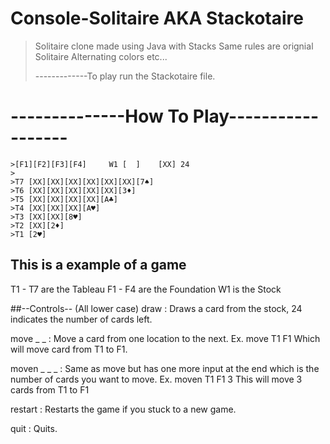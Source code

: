 # Console-Solitaire AKA Stackotaire
> Solitaire clone made using Java with Stacks
> Same rules are orignial Solitaire
> Alternating colors etc...
>
>
> -------------To play run the Stackotaire file.
>
# --------------How To Play------------------
```
>[F1][F2][F3][F4]     W1 [  ]    [XX] 24
>
>T7 [XX][XX][XX][XX][XX][XX][7♠]
>T6 [XX][XX][XX][XX][XX][3♦]
>T5 [XX][XX][XX][XX][A♣]
>T4 [XX][XX][XX][A♥]
>T3 [XX][XX][8♥]
>T2 [XX][2♦]
>T1 [2♥]
```

## This is a example of a game
T1 - T7 are the Tableau
F1 - F4 are the Foundation
W1 is the Stock

##--Controls-- (All lower case)
draw : 
Draws a card from the stock, 24 indicates the number of cards left.

move _ _ : 
Move a card from one location to the next.
Ex. move T1 F1 
Which will move card from T1 to F1.

moven _ _ _ :
Same as move but has one more input at the end which is the number of cards you want to move.
Ex. moven T1 F1 3 
This will move 3 cards from T1 to F1

restart :
Restarts the game if you stuck to a new game.

quit : Quits.
